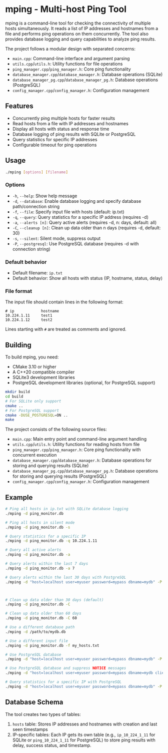 # mping - Multi-host Ping Tool

mping is a command-line tool for checking the connectivity of multiple hosts simultaneously. It reads a list of IP addresses and hostnames from a file and performs ping operations on them concurrently. The tool also provides database logging and query capabilities to analyze ping results.

The project follows a modular design with separated concerns:
- `main.cpp`: Command-line interface and argument parsing
- `utils.cpp`/`utils.h`: Utility functions for file operations
- `ping_manager.cpp`/`ping_manager.h`: Core ping functionality
- `database_manager.cpp`/`database_manager.h`: Database operations (SQLite)
- `database_manager_pg.cpp`/`database_manager_pg.h`: Database operations (PostgreSQL)
- `config_manager.cpp`/`config_manager.h`: Configuration management

## Features

- Concurrently ping multiple hosts for faster results
- Read hosts from a file with IP addresses and hostnames
- Display all hosts with status and response time
- Database logging of ping results with SQLite or PostgreSQL
- Query statistics for specific IP addresses
- Configurable timeout for ping operations

## Usage

```bash
./mping [options] [filename]
```

### Options

- `-h`, `--help`: Show help message
- `-d`, `--database`: Enable database logging and specify database path/connection string
- `-f`, `--file`: Specify input file with hosts (default: ip.txt)
- `-q`, `--query`: Query statistics for a specific IP address (requires -d)
- `-a`, `--alerts [n]`: Query active alerts (requires -d, n: days, default: all)
- `-C`, `--cleanup [n]`: Clean up data older than n days (requires -d, default: 30)
- `-s`, `--silent`: Silent mode, suppress output
- `-P`, `--postgresql`: Use PostgreSQL database (requires -d with connection string)

### Default behavior

- Default filename: `ip.txt`
- Default behavior: Show all hosts with status (IP, hostname, status, delay)

### File format

The input file should contain lines in the following format:

```
# ip            hostname
10.224.1.11     test1
10.224.1.12     test2
```

Lines starting with `#` are treated as comments and ignored.

## Building

To build mping, you need:

- CMake 3.10 or higher
- A C++20 compatible compiler
- SQLite3 development libraries
- PostgreSQL development libraries (optional, for PostgreSQL support)

```bash
mkdir build
cd build
# For SQLite only support
cmake ..
# For PostgreSQL support
cmake -DUSE_POSTGRESQL=ON ..
make
```

The project consists of the following source files:
- `main.cpp`: Main entry point and command-line argument handling
- `utils.cpp`/`utils.h`: Utility functions for reading hosts from file
- `ping_manager.cpp`/`ping_manager.h`: Core ping functionality with concurrent execution
- `database_manager.cpp`/`database_manager.h`: Database operations for storing and querying results (SQLite)
- `database_manager_pg.cpp`/`database_manager_pg.h`: Database operations for storing and querying results (PostgreSQL)
- `config_manager.cpp`/`config_manager.h`: Configuration management

## Example

```bash
# Ping all hosts in ip.txt with SQLite database logging
./mping -d ping_monitor.db

# Ping all hosts in silent mode
./mping -d ping_monitor.db -s

# Query statistics for a specific IP
./mping -d ping_monitor.db -q 10.224.1.11

# Query all active alerts
./mping -d ping_monitor.db -a

# Query alerts within the last 7 days
./mping -d ping_monitor.db -a 7

# Query alerts within the last 30 days with PostgreSQL
./mping -d "host=localhost user=myuser password=mypass dbname=mydb" -P -a 30



# Clean up data older than 30 days (default)
./mping -d ping_monitor.db -C

# Clean up data older than 60 days
./mping -d ping_monitor.db -C 60

# Use a different database path
./mping -d /path/to/mydb.db

# Use a different input file
./mping -d ping_monitor.db -f my_hosts.txt

# Use PostgreSQL database
./mping -d "host=localhost user=myuser password=mypass dbname=mydb" -P

# Use PostgreSQL database and suppress NOTICE messages
./mping -d "host=localhost user=myuser password=mypass dbname=mydb client_min_messages=warning" -P

# Query statistics for a specific IP with PostgreSQL
./mping -d "host=localhost user=myuser password=mypass dbname=mydb" -P -q 10.224.1.11
```



## Database Schema

The tool creates two types of tables:

1. `hosts` table: Stores IP addresses and hostnames with creation and last seen timestamps
2. IP-specific tables: Each IP gets its own table (e.g., `ip_10_224_1_11` for SQLite or `ping_10_224_1_11` for PostgreSQL) to store ping results with delay, success status, and timestamp.

